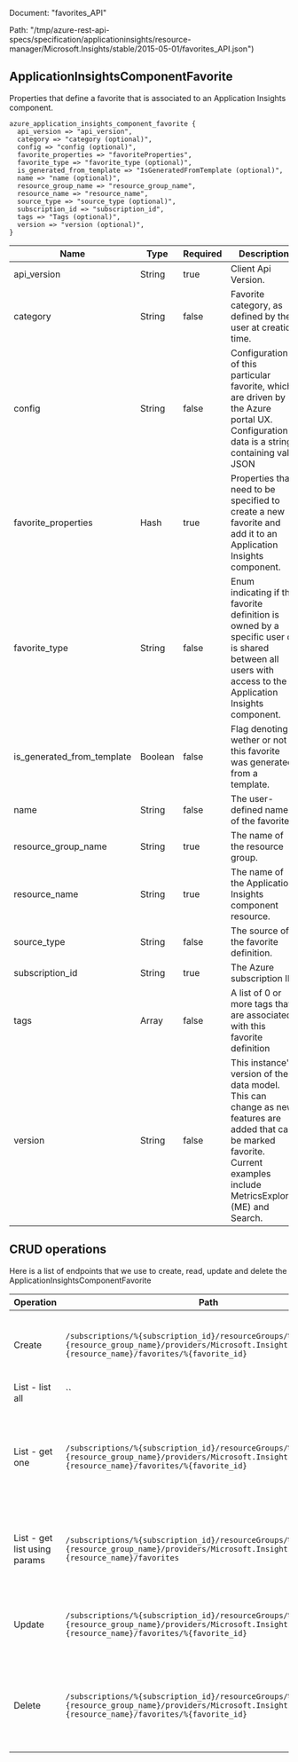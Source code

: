 Document: "favorites_API"


Path: "/tmp/azure-rest-api-specs/specification/applicationinsights/resource-manager/Microsoft.Insights/stable/2015-05-01/favorites_API.json")

## ApplicationInsightsComponentFavorite

Properties that define a favorite that is associated to an Application Insights component.

```puppet
azure_application_insights_component_favorite {
  api_version => "api_version",
  category => "category (optional)",
  config => "config (optional)",
  favorite_properties => "favoriteProperties",
  favorite_type => "favorite_type (optional)",
  is_generated_from_template => "IsGeneratedFromTemplate (optional)",
  name => "name (optional)",
  resource_group_name => "resource_group_name",
  resource_name => "resource_name",
  source_type => "source_type (optional)",
  subscription_id => "subscription_id",
  tags => "Tags (optional)",
  version => "version (optional)",
}
```

| Name        | Type           | Required       | Description       |
| ------------- | ------------- | ------------- | ------------- |
|api_version | String | true | Client Api Version. |
|category | String | false | Favorite category, as defined by the user at creation time. |
|config | String | false | Configuration of this particular favorite, which are driven by the Azure portal UX. Configuration data is a string containing valid JSON |
|favorite_properties | Hash | true | Properties that need to be specified to create a new favorite and add it to an Application Insights component. |
|favorite_type | String | false | Enum indicating if this favorite definition is owned by a specific user or is shared between all users with access to the Application Insights component. |
|is_generated_from_template | Boolean | false | Flag denoting wether or not this favorite was generated from a template. |
|name | String | false | The user-defined name of the favorite. |
|resource_group_name | String | true | The name of the resource group. |
|resource_name | String | true | The name of the Application Insights component resource. |
|source_type | String | false | The source of the favorite definition. |
|subscription_id | String | true | The Azure subscription ID. |
|tags | Array | false | A list of 0 or more tags that are associated with this favorite definition |
|version | String | false | This instance's version of the data model. This can change as new features are added that can be marked favorite. Current examples include MetricsExplorer (ME) and Search. |



## CRUD operations

Here is a list of endpoints that we use to create, read, update and delete the ApplicationInsightsComponentFavorite

| Operation | Path | Verb | Description | OperationID |
| ------------- | ------------- | ------------- | ------------- | ------------- |
|Create|`/subscriptions/%{subscription_id}/resourceGroups/%{resource_group_name}/providers/Microsoft.Insights/components/%{resource_name}/favorites/%{favorite_id}`|Put|Adds a new favorites to an Application Insights component.|Favorites_Add|
|List - list all|``||||
|List - get one|`/subscriptions/%{subscription_id}/resourceGroups/%{resource_group_name}/providers/Microsoft.Insights/components/%{resource_name}/favorites/%{favorite_id}`|Get|Get a single favorite by its FavoriteId, defined within an Application Insights component.|Favorites_Get|
|List - get list using params|`/subscriptions/%{subscription_id}/resourceGroups/%{resource_group_name}/providers/Microsoft.Insights/components/%{resource_name}/favorites`|Get|Gets a list of favorites defined within an Application Insights component.|Favorites_List|
|Update|`/subscriptions/%{subscription_id}/resourceGroups/%{resource_group_name}/providers/Microsoft.Insights/components/%{resource_name}/favorites/%{favorite_id}`|Put|Adds a new favorites to an Application Insights component.|Favorites_Add|
|Delete|`/subscriptions/%{subscription_id}/resourceGroups/%{resource_group_name}/providers/Microsoft.Insights/components/%{resource_name}/favorites/%{favorite_id}`|Delete|Remove a favorite that is associated to an Application Insights component.|Favorites_Delete|
